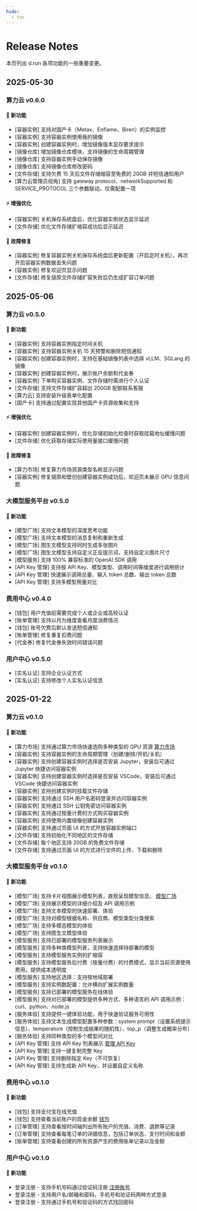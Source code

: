 ```yaml
---
hide:
  - toc
---
```


# Release Notes

本页列出 d.run 各项功能的一些重要变更。

## 2025-05-30

### 算力云 v0.6.0

#### 🚀 新功能

- [容器实例] 支持对国产卡（Metax、Enflame、Biren）的实例监控
- [容器实例] 支持容器实例使用我的镜像
- [容器实例] 创建容器实例时，增加镜像版本显存要求提示
- [镜像仓库] 增加镜像仓库模块，支持镜像的生命周期管理
- [镜像仓库] 支持容器实例手动保存镜像
- [镜像仓库] 支持镜像仓库修改密码
- [文件存储] 支持欠费 15 天后文件存储缩容至免费的 20GB 并短信通知用户
- [算力云管理员视角] 支持 gateway protocol、networkSupported 和 SERVICE_PROTOCOL 三个参数联动，仅需配置一项

#### ⚡ 增强优化

- [容器实例] 关机保存系统盘后，优化容器实例状态显示延迟
- [文件存储] 优化文件存储扩缩容成功后显示延迟

#### 🐛 故障修复

- [容器实例] 修复容器实例关机保存系统盘后更新配置（开启定时关机），再次开启容器实例数据丢失问题
- [容器实例] 修复欢迎页显示问题
- [文件存储] 修复燧原文件存储扩容失败后仍生成扩容订单问题

## 2025-05-06

### 算力云 v0.5.0

#### 🚀 新功能

- [容器实例] 支持容器实例指定时间关机
- [容器实例] 支持容器实例关机 15 天预警和删除短信通知
- [容器实例] 创建容器实例时，支持在基础镜像列表中选择 vLLM、SGLang 的镜像
- [容器实例] 创建容器实例时，展示账户余额和代金券
- [容器实例] 下单购买容器实例、文件存储时需进行个人认证
- [文件存储] 支持文件存储扩容超出 200GB 配额联系客服
- [算力云] 支持安装升级表单化配置
- [国产卡] 支持通过配置实现其他国产卡资源收集和支持

#### ⚡ 增强优化

- [容器实例] 创建容器实例时，优化存储初始化检查时获取挂载地址缓慢问题
- [文件存储] 优化获取存储实际使用量接口缓慢问题

#### 🐛 故障修复

- [算力市场] 修复算力市场资源类型名称显示问题
- [容器实例] 修复燧原和壁仞创建容器实例成功后，欢迎页未展示 GPU 信息问题

### 大模型服务平台 v0.5.0

#### 🚀 新功能

- [模型广场] 支持文本模型的深度思考功能
- [模型广场] 支持文本模型的消息复制和重新生成
- [模型广场] 图生文模型支持同时生成多张图片
- [模型广场] 图生文模型支持自定义正反提示词，支持自定义图片尺寸
- [模型服务] 支持 100% 兼容标准的 OpenAI SDK 调用
- [API Key 管理] 支持按 API Key、模型类型、调用时间等维度进行调用统计
- [API Key 管理] 快速展示调用总量、输入 token 总数、输出 token 总数
- [API Key 管理] 支持多模型用量对比

### 费用中心 v0.4.0

- [钱包] 用户充值前需要完成个人或企业或高校认证
- [账单管理] 支持以月为维度查看月度消费情况
- [钱包] 账号欠费后默认发送短信通知
- [账单管理] 修复重复扣费问题
- [代金券] 修复代金券失效时间错误问题

### 用户中心 v0.5.0

- [实名认证] 支持企业认证方式
- [实名认证] 支持修改个人实名认证信息

## 2025-01-22

### 算力云 v0.1.0

#### 🚀 新功能

- [算力市场] 支持通过算力市场快速选购多种类型的 GPU 资源 [算力市场](./zestu/index.md)
- [容器实例] 支持容器实例的生命周期管理（创建/删除/开机/关机）
- [容器实例] 支持创建容器实例时选择是否安装 Jupyter，安装后可通过 Jupyter 快捷访问容器实例
- [容器实例] 支持创建容器实例时选择是否安装 VSCode，安装后可通过 VSCode 快捷访问容器实例
- [容器实例] 支持创建实例时挂载文件存储
- [容器实例] 支持通过 SSH 用户名密码登录并访问容器实例
- [容器实例] 支持通过 SSH 公钥免密访问容器实例
- [容器实例] 支持通过按量计费的方式购买容器实例
- [容器实例] 支持使用内置镜像创建容器实例
- [容器实例] 支持通过页面 UI 的方式开放容器实例端口
- [文件存储] 支持初始化不同地区的文件存储
- [文件存储] 每个地区支持 20GB 的免费文件存储
- [文件存储] 支持通过页面 UI 的方式进行文件的上传、下载和删除

### 大模型服务平台 v0.1.0

#### 🚀 新功能

- [模型广场] 支持卡片视图展示模型列表，直观呈现模型信息。 [模型广场](./models/index.md)
- [模型广场] 支持展示模型的详细介绍及 API 调用示例
- [模型广场] 支持文本模型的快速部署、体验
- [模型广场] 支持对模型根据名称、供应商、模型类型分类搜索
- [模型广场] 支持多模态模型的体验
- [模型广场] 支持图生文模型体验
- [模型服务] 支持已部署的模型服务列表展示
- [模型服务] 支持多种类模型列表，支持快速选择待部署的模型
- [模型服务] 支持模型服务实例的扩缩容
- [模型服务] 支持模型服务后付费（按量付费）的付费模式，显示当前资源使用费用，提供成本透明度
- [模型服务] 支持地区选择：支持按地域部署
- [模型服务] 支持实例数配置：允许横向扩展实例数量
- [模型服务] 支持已部署的模型服务在线体验
- [模型服务] 支持对已部署的模型提供多种方式、多种语言的 API 调用示例：curl、python、node.js
- [服务体验] 支持提供一键体验功能，用于快速验证服务可用性
- [服务体验] 支持文本生成模型配置多种参数：system prompt（设置系统提示信息）、temperature（控制生成结果的随机性）、top_p（调整生成概率分布）
- [服务体验] 支持同种类型的多个模型间对比
- [API Key 管理] 支持 API Key 列表展示 [管理 API Key](./models/apikey.md)
- [API Key 管理] 支持一键复制完整 Key
- [API Key 管理] 支持删除指定 Key（不可恢复）
- [API Key 管理] 支持生成新 API Key，并设置自定义名称

### 费用中心 v0.1.0

#### 🚀 新功能

- [钱包] 支持支付宝在线充值
- [钱包] 支持查看当前账户的现金余额 [钱包](./leopard/index.md)
- [订单管理] 支持查看按时间轴列出所有账户的充值、消费、退款等记录
- [订单管理] 支持查看每笔订单的详细信息，包括订单状态、支付时间和金额
- [账单管理] 支持查看创建的所有资源产生的费用账单记录以及金额

### 用户中心 v0.1.0

#### 🚀 新功能

- 登录注册 - 支持手机号码通过验证码注册 [注册账号](./index.md)
- 登录注册 - 支持用户名/邮箱和密码，手机号和验证码两种方式登录
- 登录注册 - 支持通过手机号和验证码的方式找回密码
